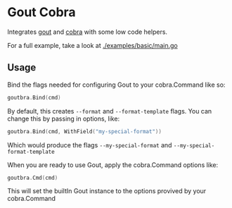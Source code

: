 # Gout Cobra

Integrates [gout](https://github.com/drewstinnett/gout) and [cobra](https://github.com/spf13/cobra) with some low code helpers.

For a full example, take a look at [./examples/basic/main.go](./eamples/basic/main.go)

## Usage

Bind the flags needed for configuring Gout to your cobra.Command like so:

```go
goutbra.Bind(cmd)
```

By default, this creates `--format` and `--format-template` flags. You can change this by passing in options, like:

```go
goutbra.Bind(cmd, WithField("my-special-format"))
```

Which would produce the flags `--my-special-format` and `--my-special-format-template`

When you are ready to use Gout, apply the cobra.Command options like:

```go
goutbra.Cmd(cmd)
```

This will set the builtIn Gout instance to the options provived by your cobra.Command
